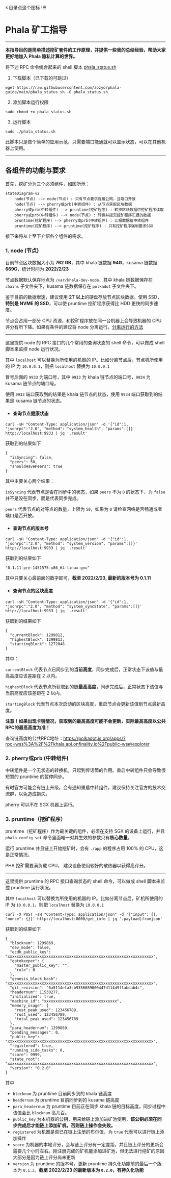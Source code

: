 ↖目录点这个图标 ⁝☰

# Phala 矿工指导

---

**本指导目的是简单描述挖矿套件的工作原理，并提供一些我的总结经验，帮助大家更好地加入 Phala 隐私计算的世界。**

将下述 RPC 命令统合起来的 shell 脚本 [phala_status.sh](./phala_status.sh)

1. 下载脚本（已下载的可跳过）
```
wget https://raw.githubusercontent.com/zozyo/phala-guide/main/phala_status.sh -O phala_status.sh
```

2. 添加脚本运行权限
```
sudo chmod +x phala_status.sh
```

3. 运行脚本
```
sudo ./phala_status.sh
```

此脚本只是做个简单的应用示范，只需要端口能通就可以显示状态，可以在其他机器上使用。

---

## 各组件的功能与要求

首先，挖矿分为三个必须组件，如图所示：

```mermaid
stateDiagram-v2
    node(节点) --> node(节点) : 只有节点要求连接公网，且端口开放
    node(节点) --> pherry或prb(中转组件) : 从节点获取区块数据
    pherry或prb(中转组件) --> pruntime(挖矿程序) : 转换区块数据供挖矿程序读取
    pherry或prb(中转组件) --> node(节点) : 转换并提交挖矿程序汇报的数据
    pruntime(挖矿程序) --> pherry或prb(中转组件) : 汇报数据给中转组件
    pruntime(挖矿程序) --> pruntime(挖矿程序) : 只有挖矿程序强制要求SGX
```

接下来将从上至下介绍各个组件的需求。

### 1. node (节点)

目前节点区块数据大小为 **762 GB**，其中 khala 链数据 **94G**，kusama 链数据 **669G**，统计时间为 **2022/2/23**

节点数据默认保存地点为 `/var/khala-dev-node`，其中 khala 链数据保存在 `chains` 子文件夹下，kusama 链数据保存在 `polkadot` 子文件夹下。

鉴于目前的数据增速，建议使用 **2T 以上**的硬盘存放节点区块数据。使用 SSD，**特别是 NVME 的 SSD**，可以使 pruntime 挖矿程序获得比 HDD 更快的同步速度。

节点会占用一部分 CPU 资源，和挖矿程序放在同一台机器上会导致机器的 CPU 评分有所下降。如果有条件的建议将 node 分离运行。[分离运行的方法](./node-separation.md)

---

这里提供 node 的 RPC 接口的几个常用的查询状态的 shell 命令，可以做成 shell 脚本来监控 node 运行状况。

其中 `localhost` 可以替换为所使用的机器的 IP。比如分离节点后，节点机所使用的 IP 为 `10.0.0.1`，则把 `localhost` 替换为 `10.0.0.1`

冒号后面的 `9933` 为端口号，其中 `9933` 为 khala 链节点的端口号，`9934` 为 kusama 链节点的端口号。

使用 `9933` 端口获取到的结果是 khala 链节点的状态，使用 `9934` 端口获取到的结果是 kusama 链节点的状态。

* #### 查询节点健康状态

```
curl -sH "Content-Type: application/json" -d '{"id":1, "jsonrpc":"2.0", "method": "system_health", "params":[]}' http://localhost:9933 | jq '.result'
```

获取到的结果如下

```
{
  "isSyncing": false,
  "peers": 50,
  "shouldHavePeers": true
}
```

其中主要关心两个结果：

`isSyncing` 代表节点是否在同步中的状态，如果 `peers` 不为 `0` 的状态下，为 `false` 并不是没在同步，而是代表同步完成。

`peers` 代表节点的对等点的数量，上限为 `50`，如果为 `0` 请检查网络是否畅通或者端口是否开放。

* #### 查询节点的版本号

```
curl -sH "Content-Type: application/json" -d '{"id":1, "jsonrpc":"2.0", "method": "system_version", "params":[]}' http://localhost:9933 | jq '.result'
```

获取到的结果如下

```
"0.1.11-pre-1451575-x86_64-linux-gnu"
```

其中只要关心最前面的数字即可，**截至 2022/2/23, 最新的版本号为 0.1.11**

* #### 查询节点的区块高度

```
curl -sH "Content-Type: application/json" -d '{"id":1, "jsonrpc":"2.0", "method": "system_syncState", "params":[]}' http://localhost:9933 | jq '.result'
```

获取到的结果如下

```
{
  "currentBlock": 1299812,
  "highestBlock": 1299813,
  "startingBlock": 1272048
}
```

其中：

`currentBlock` 代表节点已同步到的**当前高度**，同步完成后，正常状态下该值与最高高度应该差距在 2 以内。

`highestBlock` 代表节点所获取到的链**最高高度**，同步完成后，正常状态下该值与当前高度应该差距在 2 以内。

`startingBlock` 代表节点本次启动的区块高度，重启节点会更新该值到节点最新高度。

**注意！如果出现卡链情况，获取到的最高高度可能不会更新，实际最高高度以公共RPC的最高高度为准！**

查询链高度的公共RPC地址：https://polkadot.js.org/apps/?rpc=wss%3A%2F%2Fkhala.api.onfinality.io%2Fpublic-ws#/explorer

### 2. pherry或prb (中转组件)

中转组件是一个无状态的转换机，只起到传话筒的作用。重启中转组件只会导致很短暂的 pruntime 的暂停同步。

有时官方可能会有链上升级，会有通知重启中转组件，建议保持关注官方的技术交流群，以免造成损失。

pherry 可以不在 SGX 机器上运行。

### 3. pruntime（挖矿程序）

pruntime（挖矿程序）作为最关键的组件，必须在支持 SGX 的设备上运行，并且 `phala config set` 命令里面唯一对其生效的参数只有**核心数量**。

运行 pruntime 并且链上开始挖矿时，会有 `./app` 的程序占用 100% 的 CPU，这是正常情况。

PHA 挖矿需要满负载 CPU， 建议设备使用较好的散热器以获得高评分。

---

这里提供 pruntime 的 RPC 接口查询状态的 shell 命令，可以做成 shell 脚本来监控 pruntime 运行状况。

其中 `localhost` 可以替换为所使用的机器的 IP。比如分离节点后，矿机所使用的 IP 为 `10.0.0.1`，则把 `localhost` 替换为 `10.0.0.1`

```
curl -X POST -sH "Content-Type: application/json" -d '{"input": {}, "nonce": {}}' http://localhost:8000/get_info | jq '.payload|fromjson'
```
获取到的结果如下

```
{
  "blocknum": 1299869,
  "dev_mode": false,
  "ecdh_public_key": "xxxxxxxxxxxxxxxxxxxxxxxxxxxxxxxxxxxxxxxxxxxxxxxxxxxxxxxxxxxxxxxx",
  "gatekeeper": {
    "master_public_key": "",
    "role": 0
  },
  "genesis_block_hash": "xxxxxxxxxxxxxxxxxxxxxxxxxxxxxxxxxxxxxxxxxxxxxxxxxxxxxxxxxxxxxxxx",
  "git_revision": "6a5114efa3cb9356089000447d114d9f1abdab4c",
  "headernum": 11530277,
  "initialized": true,
  "machine_id": "xxxxxxxxxxxxxxxxxxxxxxxxxxxxxxxx",
  "memory_usage": {
    "rust_peak_used": 123456789,
    "rust_used": 123456789,
    "total_peak_used": 123456789
  },
  "para_headernum": 1299869,
  "pending_messages": 0,
  "public_key": "xxxxxxxxxxxxxxxxxxxxxxxxxxxxxxxxxxxxxxxxxxxxxxxxxxxxxxxxxxxxxxxx",
  "registered": true,
  "running_side_tasks": 0,
  "score": 9999,
  "state_root": "xxxxxxxxxxxxxxxxxxxxxxxxxxxxxxxxxxxxxxxxxxxxxxxxxxxxxxxxxxxxxxxx",
  "version": "0.2.0"
}
```

其中
* `blocknum` 为 pruntime 目前同步到的 khala 链高度
* `headernum` 为 pruntime 目前同步到的 kusama 链高度
* `para_headernum` 为 pruntime 目前正在同步 khala 链的目标高度，同步过程中该值会比 `blocknum` 高几百。
* `public_key` 为本机器的公钥，用来给链上添加进矿池使用，**该公钥必须在同步完成后才能链上添加矿机，否则链上操作会失败。**
* `registered` 为机器是否已在链上注册的布尔值，为 `true` 代表可以进行链上添加操作
* `score` 为机器的本地评分，会与链上评分有一定差距，并且链上评分的更新会需要几个小时左右。刚注册完成的矿机能添加进矿池，但无法进行挖矿的原因大部分是因为链上评分尚未更新
* `version` 为 pruntime 的版本号，更新 pruntime 持久化功能前的最后一个版本为 `0.1.3`。**截至 2022/2/23 的最新版本为 `0.2.0`，有持久化功能**
